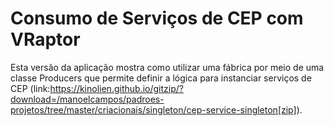 # Consumo de Serviços de CEP com VRaptor

Esta versão da aplicação mostra como utilizar uma fábrica por meio de uma classe Producers
que permite definir a lógica para instanciar serviços de CEP (link:https://kinolien.github.io/gitzip/?download=/manoelcampos/padroes-projetos/tree/master/criacionais/singleton/cep-service-singleton[zip]).